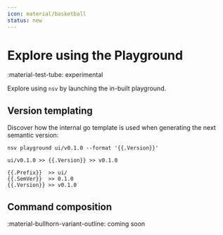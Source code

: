 ```yaml
---
icon: material/basketball
status: new
---
```


# Explore using the Playground

<span class="rounded-pill">:material-test-tube: experimental</span>

Explore using `nsv` by launching the in-built playground.

## Version templating

Discover how the internal go template is used when generating the next semantic version:

```{ .sh .no-select }
nsv playground ui/v0.1.0 --format '{{.Version}}'
```

```{ .text .no-select .no-copy }
ui/v0.1.0 >> {{.Version}} >> v0.1.0

{{.Prefix}}  >> ui/
{{.SemVer}}  >> 0.1.0
{{.Version}} >> v0.1.0
```

## Command composition

<span class="rounded-pill">:material-bullhorn-variant-outline: coming soon</span>
